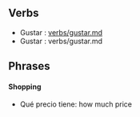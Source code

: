 
## Verbs

* Gustar : [verbs/gustar.md](verbs/gustar.md)
* Gustar : verbs/gustar.md


## Phrases


#### Shopping

* Qué precio tiene: how much price

